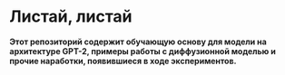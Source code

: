 <h1>Листай, листай</h1>
<p><strong>Этот репозиторий содержит обучающую основу для модели на архитектуре GPT-2, примеры работы с диффузионной моделью и прочие наработки, появившиеся в ходе экспериментов.</strong></p>

